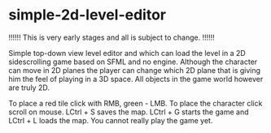 # simple-2d-level-editor
!!!!!! This is very early stages and all is subject to change. !!!!!!

Simple top-down view level editor and which can load the level in a 2D sidescrolling game based on SFML and no engine. Although the character can move in 2D planes the player can change which 2D plane that is giving him the feel of playing in a 3D space. All objects in the game world however are truly 2D. 

To place a red tile click with RMB, green - LMB. To place the character click scroll on mouse. LCtrl + S saves the map. LCtrl + G starts the game and LCtrl + L loads the map. You cannot really play the game yet.
